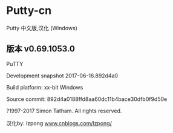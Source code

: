 # Putty-cn
Putty 中文版,汉化 (Windows)  
## 版本 v0.69.1053.0
PuTTY

Development snapshot 2017-06-16.892d4a0

Build platform: xx-bit Windows

Source commit: 892d4a0188ffd8aa60dc11b4bace30dfb0f9d50e

?1997-2017 Simon Tatham. All rights reserved.

汉化by: lzpong www.cnblogs.com/lzpong/

